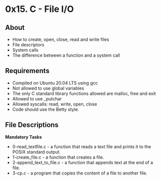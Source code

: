 # 0x15. C - File I/O
## About
- How to create, open, close, read and write files
- File descriptors
- System calls
- The difference between a function and a system call
## Requirements
- Compiled on Ubuntu 20.04 LTS using gcc
- Not allowed to use global variables
- The only C standard library functions allowed are malloc, free and exit
- Allowed to use _putchar
- Allowed syscalls: read, write, open, close
- Code should use the Betty style.
## File Descriptions
**Mandatory Tasks**
- 0-read_textfile.c - a function that reads a text file and prints it to the POSIX standard output.
- 1-create_file.c - a function that creates a file.
- 2-append_text_to_file.c - a function that appends text at the end of a file.
- 3-cp.c - a program that copies the content of a file to another file.
